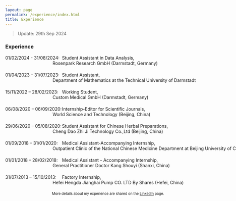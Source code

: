 ```yaml
---
layout: page
permalink: /experience/index.html
title: Experience
---
```


> Update: 29th Sep 2024

### Experience

<dl>
  <dt style="width: 180px; float: left;">01/02/2024 - 31/08/2024:</dt>
  <dd style="margin-left: 150px; white-space: nowrap; margin-bottom: 20px;">Student Assistant in Data Analysis,<br>Rosenpark Research GmbH (Darmstadt, Germany)</dd>

  <dt style="width: 180px; float: left;">01/04/2023 – 31/07/2023:</dt>
  <dd style="margin-left: 150px; white-space: nowrap; margin-bottom: 20px;">Student Assistant,
  <br>Department of Mathematics at the Technical University of Darmstadt</dd>

  <dt style="width: 180px; float: left;">15/11/2022 – 28/02/2023:</dt>
  <dd style="margin-left: 150px; white-space: nowrap; margin-bottom: 20px;">Working Student,
  <br>Custom Medical GmbH (Darmstadt, Germany)</dd>

  <dt style="width: 180px; float: left;">06/08/2020 – 06/09/2020:</dt>
  <dd style="margin-left: 150px; white-space: nowrap; margin-bottom: 20px;">Internship-Editor for Scientific Journals,
  <br>World Science and Technology (Beijing, China)</dd>

  <dt style="width: 180px; float: left;">29/06/2020 – 05/08/2020:</dt>
  <dd style="margin-left: 150px; white-space: nowrap; margin-bottom: 20px;">Student Assistant for Chinese Herbal Preparations,
  <br>Cheng Dao Zhi Ji Technology Co.,Ltd (Beijing, China)</dd>

  <dt style="width: 180px; float: left;">01/09/2018 – 31/01/2020:</dt>
  <dd style="margin-left: 150px; white-space: nowrap; margin-bottom: 20px;">Medical Assistant-Accompanying Internship,
  <br>Outpatient Clinic of the National Chinese Medicine Department at Beijing University of Chinese Medicine (Beijing, China)</dd>

  <dt style="width: 180px; float: left;">01/01/2018 – 28/02/2018:</dt>
  <dd style="margin-left: 150px; white-space: nowrap; margin-bottom: 20px;">Medical Assistant - Accompanying Internship,
  <br>General Practitioner Doctor Kang Shouyi (Shanxi, China)</dd>

  <dt style="width: 180px; float: left;">31/07/2013 – 15/10/2013:</dt>
  <dd style="margin-left: 150px; white-space: nowrap; margin-bottom: 20px;">Factory Internship,
  <br>Hefei Hengda Jianghai Pump CO. LTD By Shares (Hefei, China)</dd>

<p style="font-size: 0.8em; text-align: right;">
  More details about my experience are shared on the <a href="https://www.linkedin.com/in/kai-zhao-manuel0123/" target="_blank">LinkedIn</a> page.
</p>


